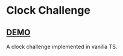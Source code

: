 # Clock Challenge

## [DEMO](https://clock-challenge.batori.dev/)

A clock challenge implemented in vanilla TS.
